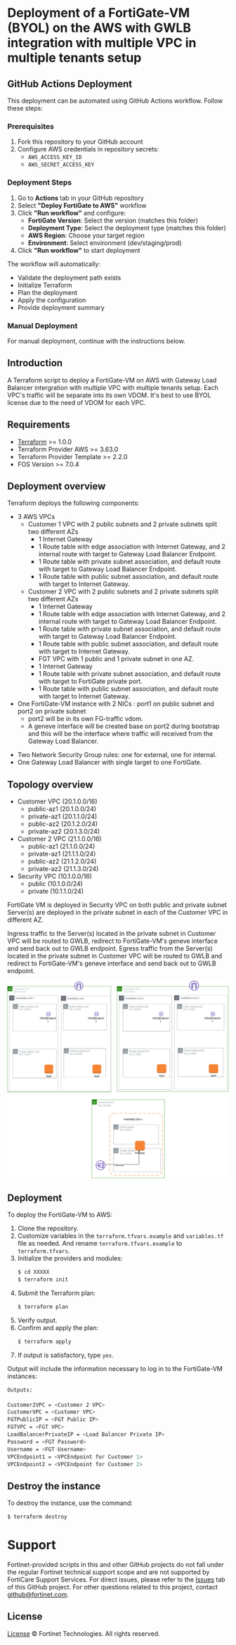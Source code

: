 # Deployment of a FortiGate-VM (BYOL) on the AWS with GWLB integration with multiple VPC in multiple tenants setup

## GitHub Actions Deployment

This deployment can be automated using GitHub Actions workflow. Follow these steps:

### Prerequisites
1. Fork this repository to your GitHub account
2. Configure AWS credentials in repository secrets:
   - `AWS_ACCESS_KEY_ID`
   - `AWS_SECRET_ACCESS_KEY`

### Deployment Steps
1. Go to **Actions** tab in your GitHub repository
2. Select **"Deploy FortiGate to AWS"** workflow
3. Click **"Run workflow"** and configure:
   - **FortiGate Version**: Select the version (matches this folder)
   - **Deployment Type**: Select the deployment type (matches this folder)
   - **AWS Region**: Choose your target region
   - **Environment**: Select environment (dev/staging/prod)
4. Click **"Run workflow"** to start deployment

The workflow will automatically:
- Validate the deployment path exists
- Initialize Terraform
- Plan the deployment
- Apply the configuration
- Provide deployment summary

### Manual Deployment
For manual deployment, continue with the instructions below.


## Introduction
A Terraform script to deploy a FortiGate-VM on AWS with Gateway Load Balancer intergration with multiple VPC with multiple tenants setup.
Each VPC's traffic will be separate into its own VDOM. 
It's best to use BYOL license due to the need of VDOM for each VPC.

## Requirements
* [Terraform](https://learn.hashicorp.com/terraform/getting-started/install.html) >= 1.0.0
* Terraform Provider AWS >= 3.63.0
* Terraform Provider Template >= 2.2.0
* FOS Version >= 7.0.4

## Deployment overview
Terraform deploys the following components:
   * 3 AWS VPCs
     - Customer 1 VPC with 2 public subnets and 2 private subnets split two different AZs
       - 1 Internet Gateway
       - 1 Route table with edge association with Internet Gateway, and 2 internal route with target to Gateway Load Balancer Endpoint.
       - 1 Route table with private subnet association, and default route with target to Gateway Load Balancer Endpoint.
       - 1 Route table with public subnet association, and default route with target to Internet Gateway.
	 * Customer 2 VPC with 2 public subnets and 2 private subnets split two different AZs
       - 1 Internet Gateway
       - 1 Route table with edge association with Internet Gateway, and 2 internal route with target to Gateway Load Balancer Endpoint.
       - 1 Route table with private subnet association, and default route with target to Gateway Load Balancer Endpoint.
       - 1 Route table with public subnet association, and default route with target to Internet Gateway.
       - FGT VPC with 1 public and 1 private subnet in one AZ. 
       - 1 Internet Gateway
       - 1 Route table with private subnet association, and default route with target to FortiGate private port.
       - 1 Route table with public subnet association, and default route with target to Internet Gateway. 
   * One FortiGate-VM instance with 2 NICs : port1 on public subnet and port2 on private subnet
     - port2 will be in its own FG-traffic vdom.
     - A geneve interface will be created base on port2 during bootstrap and this will be the interface where traffic will received from the Gateway Load Balancer.
   - Two Network Security Group rules: one for external, one for internal.
   - One Gateway Load Balancer with single target to one FortiGate.
        

## Topology overview
* Customer VPC (20.1.0.0/16)  
  - public-az1   (20.1.0.0/24)
  - private-az1  (20.1.1.0/24)
  - public-az2   (20.1.2.0/24)
  - private-az2  (20.1.3.0/24)
* Customer 2 VPC (21.1.0.0/16)  
  - public-az1   (21.1.0.0/24)
  - private-az1  (21.1.1.0/24)
  - public-az2   (21.1.2.0/24)
  - private-az2  (21.1.3.0/24)
* Security VPC (10.1.0.0/16)
  - public       (10.1.0.0/24)
  - private      (10.1.1.0/24)

FortiGate VM is deployed in Security VPC on both public and private subnet
Server(s) are deployed in the private subnet in each of the Customer VPC in different AZ.

Ingress traffic to the Server(s) located in the private subnet in Customer VPC will be routed to GWLB, redirect to FortiGate-VM's geneve interface and send back out to GWLB endpoint.
Egress traffic from the Server(s) located in the private subnet in Customer VPC will be routed to GWLB and redirect to FortiGate-VM's geneve interface and send back out to GWLB endpoint. 

![gwlb-multitenant-architecture](./aws-gwlb-multitenant.png?raw=true "GWLB Multitenant Architecture")

## Deployment
To deploy the FortiGate-VM to AWS:
1. Clone the repository.
2. Customize variables in the `terraform.tfvars.example` and `variables.tf` file as needed.  And rename `terraform.tfvars.example` to `terraform.tfvars`.
3. Initialize the providers and modules:
   ```sh
   $ cd XXXXX
   $ terraform init
    ```
4. Submit the Terraform plan:
   ```sh
   $ terraform plan
   ```
5. Verify output.
6. Confirm and apply the plan:
   ```sh
   $ terraform apply
   ```
7. If output is satisfactory, type `yes`.

Output will include the information necessary to log in to the FortiGate-VM instances:
```sh
Outputs:

Customer2VPC = <Customer 2 VPC>
CustomerVPC = <Customer VPC>
FGTPublicIP = <FGT Public IP>
FGTVPC = <FGT VPC>
LoadBalancerPrivateIP = <Load Balancer Private IP>
Password = <FGT Password>
Username = <FGT Username>
VPCEndpoint1 = <VPCEndpoint for Customer 1>
VPCEndpoint2 = <VPCEndpoint for Customer 2>

```

## Destroy the instance
To destroy the instance, use the command:
```sh
$ terraform destroy
```

# Support
Fortinet-provided scripts in this and other GitHub projects do not fall under the regular Fortinet technical support scope and are not supported by FortiCare Support Services.
For direct issues, please refer to the [Issues](https://github.com/fortinet/fortigate-terraform-deploy/issues) tab of this GitHub project.
For other questions related to this project, contact [github@fortinet.com](mailto:github@fortinet.com).

## License
[License](https://github.com/fortinet/fortigate-terraform-deploy/blob/master/LICENSE) © Fortinet Technologies. All rights reserved.



